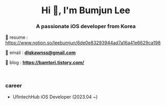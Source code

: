 <h1 align="center">Hi 👋, I'm Bumjun Lee</h1>
<h3 align="center">A passionate iOS developer from Korea</h3>

🌱 resume : https://www.notion.so/leebumjun/6de0e83293944ad7a16a41e6629ca198

 🌱 email : **dlqkawnss@gmail.com**
 
 🌱 blog : **https://bamtori.tistory.com/**
 
<br>

### career
- UfintechHub iOS Developer (2023.04 ~)
